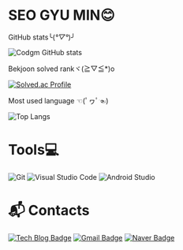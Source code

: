 # SEO GYU MIN😊
GitHub stats╰(*°▽°*)╯

![Codgm GitHub stats](https://github-readme-stats.vercel.app/api?username=Codgm&show_icons=true&theme=tokyonight)

Bekjoon solved rankヾ(≧▽≦*)o

[![Solved.ac Profile](http://mazassumnida.wtf/api/generate_badge?boj=sgm0922)](https://solved.ac/sgm0922)

Most used language ☜(ﾟヮﾟ☜)

![Top Langs](https://github-readme-stats.vercel.app/api/top-langs/?username=Codgm&layout=compact&theme=tokyonight)

# Tools💻
![Git](https://img.shields.io/badge/Git-F05032.svg?&style=for-the-badge&logo=Git&logoColor=white)
![Visual Studio Code](https://img.shields.io/badge/Visual%20Studio%20Code-007ACC.svg?&style=for-the-badge&logo=Visual%20Studio%20Code&logoColor=white)
![Android Studio](https://img.shields.io/badge/Android%20Studio-3DDC84.svg?&style=for-the-badge&logo=Android%20Studio&logoColor=white)

# :mailbox_with_mail: Contacts
[![Tech Blog Badge](http://img.shields.io/badge/-Tech%20blog-black?style=flat-square&logo=github&link=https://Codgm.tistory.com/)](https://Codgm.tistory.com/)
[![Gmail Badge](https://img.shields.io/badge/Gmail-d14836?style=flat-square&logo=Gmail&logoColor=white&link=mailto:sgm438@gmail.com)](mailto:sgm438@gmail.com)
[![Naver Badge](https://img.shields.io/badge/Naver-03C75A?style=flat-square&logo=Naver&logoColor=white&link=mailto:sgm0209@naver.com)](mailto:sgm0209@naver.com)
